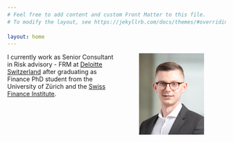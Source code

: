 ```yaml
---
# Feel free to add content and custom Front Matter to this file.
# To modify the layout, see https://jekyllrb.com/docs/themes/#overriding-theme-defaults

layout: home
---
```


<img src="/images/JordyRillaerts04042022.jpg" alt="Profile picture" align="right" hspace=50 class="rounded-corners"/> 

I currently work as Senior Consultant in Risk advisory - FRM at <a href="https://www2.deloitte.com/ch/de/pages/risk/topics/financial-risk.html?icid=top_financial-risk" class="external">Deloitte Switzerland</a> 
after graduating as Finance PhD student from the University of Zürich and the <a href="https://www.sfi.ch/en/people/jordy-rillaerts" class="external">Swiss Finance Institute</a>.

<!-- <a class="btn btn-outline-primary btn-page-header" href="/files/CV_JordyRillaerts_032023.pdf"  rel="noopener">DOWNLOAD CV</a> -->

<!-- <script async defer src="https://buttons.github.io/buttons.js"></script> -->